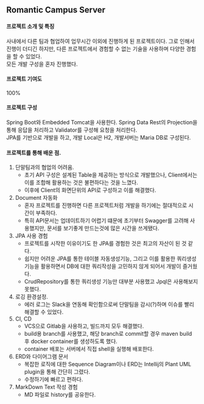 ## Romantic Campus Server

#### 프로젝트 소개 및 특징
사내에서 다른 팀과 협업하여 업무시간 이외에 진행하게 된 프로젝트이다. 그로 인해서 진행이 더디긴 하지만, 다른 프로젝트에서 경험할 수 없는 기술을 사용하며 다양한 경험을 할 수 있었다.  
모든 개발 구성을 혼자 진행했다.
  
#### 프로젝트 기여도
100%

#### 프로젝트 구성
Spring Boot와 Embedded Tomcat을 사용한다. Spring Data Rest의 Projection을 통해 응답을 처리하고 Validator를 구성해 요청을 처리한다.  
JPA를 기반으로 개발을 하고, 개발 Local은 H2, 개발서버는 Maria DB로 구성된다.  

#### 프로젝트를 통해 배운 점.
1. 단말팀과의 협업의 어려움.
    - 초기 API 구성은 설계된 Table을 제공하는 방식으로 개발했으나, Client에서는 이를 조합해 활용하는 것은 불편하다는 것을 느꼈다.
    - 이후에 Client의 화면단위의 API로 구성하고 이를 해결했다.
2. Document 자동화
    - 혼자 프로젝트를 진행하면 다른 프로젝트처럼 개발을 하기에는 절대적으로 시간이 부족하다.
    - 특히 API문서는 업데이트하기 어렵기 떄문에 초기부터 Swagger를 고려해 사용했지만, 문서를 보기좋게 만드는것에 많은 시간을 쓰게됐다.
3. JPA 사용 경험
    - 프로젝트를 시작한 이유이기도 한 JPA를 경험한 것은 최고의 자산이 된 것 같다.
    - 쉽지만 어려운 JPA를 통한 테이블 자동생성기능, 그리고 이를 활용한 쿼리생성기능을 활용하면서 DB에 대한 쿼리작성을 고민하지 않게 되어서 개발이 즐거웠다.
    - CrudRepository를 통한 쿼리생성 기능만 대부분 사용했고 Jpql은 사용해보지 못했다.
4. 로깅 환경설정.
    - 에러 로그는 Slack을 연동해 확인함으로써 단말팀을 감시(?)하며 이슈를 빨리 해결할 수 있었다.
5. CI, CD
    - VCS으로 Gitlab을 사용하고, 빌드까지 모두 해결했다.
    - build용 branch를 사용했고, 해당 branch로 commit할 경우 maven build 후 docker container를 생성하도록 했다.
    - container 배포는 서버에서 직접 shell을 실행해 배포한다.
6. ERD와 다이어그램 문서
    - 복잡한 로직에 대한 Sequence Diagram이나 ERD는 Intellij의 Plant UML plugin을 통해 간단히 그렸다.
    - 수정하기에 빠르고 편하다.
7. MarkDown Text 작성 경험
    - MD 파일로 history를 공유한다.